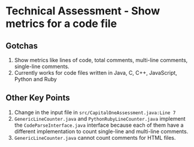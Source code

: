 # Technical Assessment - Show metrics for a code file

## Gotchas

1. Show metrics like lines of code, total comments, multi-line comments, single-line comments.
2. Currently works for code files written in Java, C, C++, JavaScript, Python and Ruby

## Other Key Points

1. Change in the input file in `src/CapitalOneAssessment.java:Line 7`
2. `GenericLineCounter.java` and `PythonRubyLineCounter.java` implement the `CodeParseInterface.java` interface because each of them have a different implementation to count single-line and multi-line comments. 
3. `GenericLineCounter.java` cannot count comments for HTML files.
